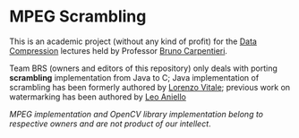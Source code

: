# MPEG Scrambling
This is an academic project (without any kind of profit) for the [Data Compression](https://corsi.unisa.it/informatica-magistrale/didattica/insegnamenti?anno=2018&id=509903) lectures held by Professor [Bruno Carpentieri](https://rubrica.unisa.it/persone?matricola=001368).

Team BRS (owners and editors of this repository) only deals with porting **scrambling** implementation from Java to C; Java implementation of scrambling has been formerly authored by [Lorenzo Vitale](https://github.com/lorenzdev); previous work on watermarking has been authored by [Leo Aniello](mailto:aniello.leo@gmail.com)

_MPEG implementation and OpenCV library implementation belong to respective owners and are not product of our intellect_.
